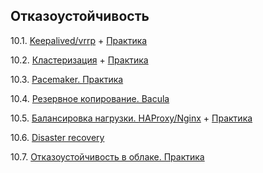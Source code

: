 ## Отказоустойчивость

10.1. [Keepalived/vrrp](https://github.com/guillotine666/nah/blob/master/resilience/notes/10-01.md) + [Практика](https://github.com/guillotine666/nah/blob/master/resilience/homeworks/10-01.md)

10.2. [Кластеризация](https://github.com/guillotine666/nah/blob/master/resilience/notes/10-02.md) + [Практика](https://github.com/guillotine666/nah/blob/master/resilience/homeworks/10-02.md)

10.3. [Pacemaker. Практика](https://github.com/guillotine666/nah/blob/master/resilience/homeworks/10-03.md)

10.4. [Резервное копирование. Bacula](https://github.com/guillotine666/nah/blob/master/resilience/notes/10-04.md)

10.5. [Балансировка нагрузки. HAProxy/Nginx](https://github.com/guillotine666/nah/blob/master/resilience/notes/10-05.md) + [Практика](https://github.com/guillotine666/nah/blob/master/resilience/homeworks/10-05.md)

10.6. [Disaster recovery](https://github.com/guillotine666/nah/blob/master/resilience/notes/10-06.md)

10.7. [Отказоустойчивость в облаке. Практика](https://github.com/guillotine666/nah/blob/master/resilience/homeworks/10-07.md)
